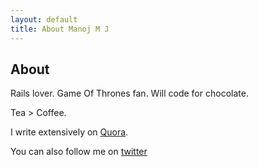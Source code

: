 ```yaml
---
layout: default
title: About Manoj M J
---
```

## About


Rails lover. Game Of Thrones fan. Will code for chocolate.

Tea > Coffee. 

I write extensively on [Quora](https://quora.com/Manoj-Memana-Jayakumar-1/).

You can also follow me on [twitter](https://twitter.com/manoj_g33k)